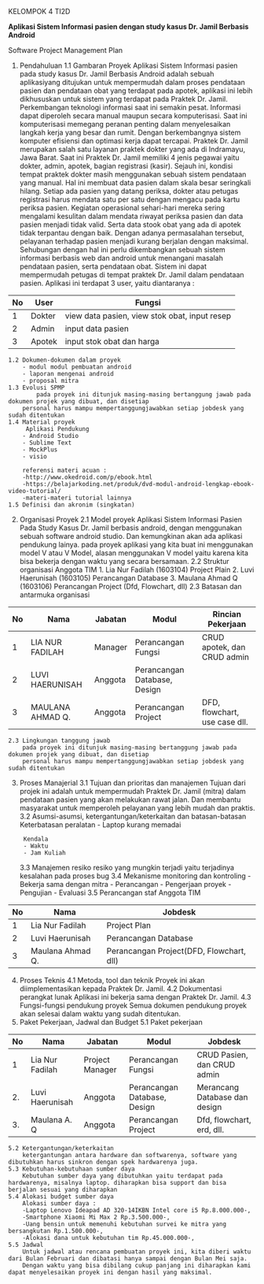 KELOMPOK 4
TI2D

**Aplikasi Sistem Informasi pasien dengan study kasus Dr. Jamil Berbasis Android**

Software Project Management Plan
1. Pendahuluan
	1.1 Gambaran Proyek
		Aplikasi Sistem Informasi pasien pada study kasus Dr. Jamil Berbasis Android adalah sebuah aplikasiyang ditujukan untuk mempermudah dalam proses pendataan pasien dan pendataan obat yang terdapat pada apotek, aplikasi ini lebih dikhususkan untuk sistem yang terdapat pada Praktek Dr. Jamil. Perkembangan teknologi informasi saat ini semakin pesat. Informasi dapat diperoleh secara manual maupun secara komputerisasi. Saat ini komputerisasi memegang peranan penting dalam menyelesaikan langkah kerja yang besar dan rumit. Dengan berkembangnya sistem komputer efisiensi dan optimasi kerja dapat tercapai. Praktek Dr. Jamil merupakan salah satu layanan praktek dokter 
yang ada di Indramayu, Jawa Barat. Saat ini Praktek Dr. Jamil memiliki 4 jenis pegawai yaitu dokter, admin, apotek, bagian registrasi (kasir). Sejauh ini, kondisi tempat praktek dokter masih menggunakan sebuah sistem pendataan yang manual. Hal ini membuat data pasien dalam skala besar seringkali hilang. Setiap ada pasien yang datang periksa, dokter atau petugas registrasi harus mendata satu per satu dengan mengacu pada kartu periksa pasien. Kegiatan operasional sehari-hari mereka sering mengalami kesulitan dalam mendata riwayat periksa pasien dan data pasien menjadi tidak valid. Serta data stook obat yang ada di apotek tidak terpantau dengan baik. Dengan adanya permasalahan tersebut, pelayanan terhadap pasien menjadi kurang berjalan dengan maksimal. Sehubungan dengan hal ini perlu dikembangkan sebuah 
sistem informasi berbasis web dan android untuk menangani masalah pendataan pasien, serta pendataan obat. Sistem ini dapat mempermudah petugas di tempat praktek Dr. Jamil dalam pendataan pasien. 
		Aplikasi ini terdapat 3 user, yaitu diantaranya :
		
|No|User  	 	 |						Fungsi		 			 |
|--|-------------|----------------------------------------------|
|  1| Dokter	 |view data pasien, view stok obat, input resep
|2| Admin	|input data pasien
|3|Apotek | input stok obat dan harga

	
	1.2 Dokumen-dokumen dalam proyek
		- modul modul pembuatan android
		- laporan mengenai android
		- proposal mitra
	1.3 Evolusi SPMP
			pada proyek ini ditunjuk masing-masing bertanggung jawab pada dokumen projek yang dibuat, dan disetiap 
		personal harus mampu mempertanggungjawabkan setiap jobdesk yang sudah ditentukan
	1.4 Material proyek
		 Aplikasi Pendukung
		- Android Studio
		- Sublime Text
		- MockPlus
		- visio
		
		referensi materi acuan :
		-http://www.okedroid.com/p/ebook.html
		-https://belajarkoding.net/produk/dvd-modul-android-lengkap-ebook-video-tutorial/
		-materi-materi tutorial lainnya
	1.5 Definisi dan akronim (singkatan)
	
2. Organisasi Proyek
	2.1 Model proyek
		Aplikasi Sistem Informasi Pasien Pada Study Kasus Dr. Jamil berbasis android, dengan menggunakan sebuah software android studio. Dan kemungkinan akan ada aplikasi pendukung lainya. pada proyek aplikasi yang kita buat ini menggunakan model V atau V Model, alasan  menggunakan V model yaitu karena kita bisa bekerja dengan waktu yang secara bersamaan.
	2.2 Struktur organisasi
		Anggota TIM
		1. Lia Nur Fadilah	(1603104) Project Plain
		2. Luvi Haerunisah	(1603105) Perancangan Database
		3. Maulana Ahmad Q	(1603106) Perancangan Project (Dfd, Flowchart, dll)
	2.3 Batasan dan antarmuka organisasi
		
| No  |  Nama |  Jabatan |Modul | Rincian Pekerjaan|
|--|--|--|--|--|
| 1 | LIA NUR FADILAH  |Manager |Perancangan Fungsi | CRUD apotek, dan CRUD admin|
| 2 | LUVI HAERUNISAH |Anggota| Perancangan Database, Design| |
| 3 | MAULANA AHMAD Q. |Anggota|Perancangan Project |DFD, flowchart, use case dll.  |
		
	2.3 Lingkungan tanggung jawab
		pada proyek ini ditunjuk masing-masing bertanggung jawab pada dokumen projek yang dibuat, dan disetiap 
		personal harus mampu mempertanggungjawabkan setiap jobdesk yang sudah ditentukan
3. Proses Manajerial
	3.1 Tujuan dan prioritas dan manajemen
				Tujuan dari projek ini adalah untuk mempermudah Praktek Dr. Jamil (mitra) dalam pendataan pasien yang akan melakukan rawat jalan. Dan membantu masyarakat untuk memperoleh pelayanan yang lebih mudah dan praktis.
	3.2 Asumsi-asumsi, ketergantungan/keterkaitan dan batasan-batasan
		Keterbatasan peralatan
		- Laptop kurang memadai

		Kendala
		- Waktu
		- Jam Kuliah

	3.3 Manajemen resiko
		resiko yang mungkin terjadi yaitu terjadinya kesalahan pada proses bug 
	3.4 Mekanisme monitoring dan kontroling
		- Bekerja sama dengan mitra
		- Perancangan 
		- Pengerjaan proyek
		- Pengujian
		- Evaluasi
	3.5 Perancangan staf
		Anggota TIM
		 
		 
|No| Nama | Jobdesk|
|--|--|--|
| 1 | Lia Nur Fadilah |Project Plan |
|2|Luvi Haerunisah |Perancangan Database|
|3|Maulana Ahmad Q. |Perancangan Project(DFD, Flowchart, dll)

4. Proses Teknis
	4.1 Metoda, tool dan teknik
		Proyek ini akan diimplementasikan kepada Praktek Dr. Jamil.
	4.2 Dokumentasi perangkat lunak
		Aplikasi ini bekerja sama dengan Praktek Dr. Jamil.
	4.3 Fungsi-fungsi pendukung proyek
		Semua dokumen pendukung proyek akan selesai dalam waktu yang sudah ditentukan.
5. Paket Pekerjaan, Jadwal dan Budget
	5.1 Paket pekerjaan
		
	
			
|No|Nama  |Jabatan |Modul |Jobdesk |
|--|--|--|--|--|
| 1|Lia Nur Fadilah |Project Manager | Perancangan Fungsi		     	|CRUD Pasien, dan CRUD admin 	 |
| 2. | Luvi Haerunisah |Anggota			| Perancangan Database, Design		|Merancang Database dan design   |
| 3. | Maulana A. Q	   |Anggota			| Perancangan Project				|Dfd, flowchart, erd, dll.       |
		
		
	5.2 Ketergantungan/keterkaitan
		ketergantungan antara hardware dan softwarenya, software yang dibutuhkan harus sinkron dengan spek hardwarenya juga. 
	5.3 Kebutuhan-kebutuhaan sumber daya
		Kebutuhan sumber daya yang dibutuhkan yaitu terdapat pada hardwarenya, misalnya laptop. diharapkan bisa support dan bisa berjalan sesuai yang diharapkan
	5.4 Alokasi budget sumber daya
		Alokasi sumber daya :
		-Laptop Lenovo Ideapad AD 320-14IKBN Intel core i5 Rp.8.000.000-,
		-Smartphone Xiaomi Mi Max 2 Rp.3.500.000-,
		-Uang bensin untuk memenuhi kebutuhan survei ke mitra yang bersangkutan Rp.1.500.000-,
		-Alokasi dana untuk kebutuhan tim Rp.45.000.000-,
	5.5 Jadwal
		Untuk jadwal atau rencana pembuatan proyek ini, kita diberi waktu dari Bulan Februari dan dibatasi hanya sampai dengan Bulan Mei saja.
		Dengan waktu yang bisa dibilang cukup panjang ini diharapkan kami dapat menyelesaikan proyek ini dengan hasil yang maksimal.


